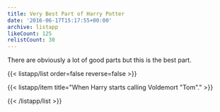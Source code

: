 ```yaml
---
title: Very Best Part of Harry Potter
date: '2016-06-17T15:17:55+00:00'
archive: listapp
likeCount: 125
relistCount: 30
---
```


There are obviously a lot of good parts but this is the best part.

<!--more-->

{{< listapp/list order=false reverse=false >}}

   {{< listapp/item title="When Harry starts calling Voldemort \"Tom\"." >}}

{{< /listapp/list >}}
